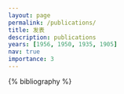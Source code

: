 ```yaml
---
layout: page
permalink: /publications/
title: 发表
description: publications
years: [1956, 1950, 1935, 1905]
nav: true
importance: 3
---
```

<!-- _pages/publications.md -->
<div class="publications">

<!--{%- for y in page.years %}
  <h2 class="year">{{y}}</h2>
  {% bibliography -f papers -q @*[year={{y}}]* %}
  
{% endfor %}-->
{% bibliography %}

</div>
